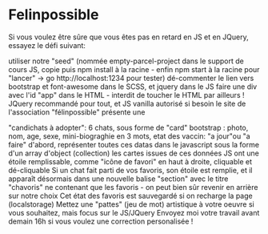 # Felinpossible
Si vous voulez être sûre que vous êtes pas en retard en JS et en JQuery, essayez le défi suivant:
	
utiliser notre "seed" (nommée empty-parcel-project dans le support de cours JS, copie puis npm install à la racine - enfin npm start à la racine pour "lancer" -> go http://localhost:1234 pour tester) 
	dé-commenter le lien vers bootstrap et font-awesome dans le SCSS, et jquery dans le JS
	faire une div avec l'id "app" dans le HTML - interdit de toucher le HTML par ailleurs ! JQuery recommandé pour tout, et JS vanilla autorisé si besoin
	le site de l'association "félinpossible" présente une <section> "candichats à adopter": 6 chats, sous forme de "card" bootstrap : photo, nom, age, sexe, mini-biograghie en 3 mots, etat des vaccin: "a jour"ou "a faire"
	d'abord, représenter  toutes ces datas dans le javascript sous la forme d'un array d'object (collection)
	les cartes issues de ces données JS ont une étoile remplissable, comme "icône de favori" en haut à droite, cliquable et dé-cliquable
	Si un chat fait parti de vos favoris, son étoile est remplie, et il apparaît désormais dans une nouvelle balise "section" avec le titre "chavoris" ne contenant que les favoris - on peut bien sûr revenir en arrière sur notre choix
	Cet état des favoris est sauvegardé si on recharge la page (localstorage)
	Mettez une "pattes" (jeu de mot) artistique à votre oeuvre si vous souhaitez, mais focus sur le JS/JQuery
	Envoyez moi votre travail avant demain 16h si vous voulez une correction personalisée !
